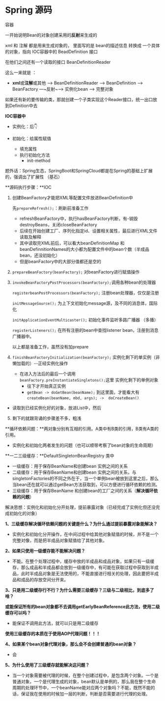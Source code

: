 # Spring 源码

容器

一开始说明Bean的对象创建采用的**反射**来生成的

xml 和 注解 都是用来生成对象的， 里面写的是 bean的描述信息 转换成 一个具体的对象，指向 IOC容器中的 BeadDefinition 接口

在他们之间还有一个读取的接口 BeanDefinitionReader 

这么一来就是 ：

- **xml**或**注解**或其他 ——> BeanDefinitionReader ——> BeanDefinition ——> BeanFactory —~反射~—> 实例化bean ——> 完整对象

如果还有新的要传输的类，那就创建一个子类实现这个Reader接口，统一出口放到Definition中去

**IOC容器中**

- 实例化：后👇

- 初始化：给属性赋值
  - 填充属性
  - 执行初始化方法
    - init-method

题外话：Spring生态，SpringBoot和SpringCloud都是在Spring的基础上扩展的，强调出了扩展性 （基石）



**源码执行步骤：**IOC

1. 创建BeanFactory才能把XML等配置文件放进BeanDefinition中

   先`prepareRefresh();`：刷新前准备工作

   - refreshBeanFactory中，执行hasBeanFactory判断，有-销毁destroyBeans，关闭closeBeanFactory
   - 后续在开始创建工厂、序列化指定id、设置相关属性，最后进行XML文件读取及解释
   - 其中读取完XML前后，可以看大beanDefinitionMap 和beanDefinnitionNames的大小都为配置文件中的bean个数（半成品bean，还没初始化）
   - 但是beanFactory中的大部分值都还是空的

2. `prepareBeanFactory(beanFactory);` 对beanFactory进行赋值操作

3. `invokeBeanFactoryPostProcessors(beanFactory);`调用各种bean的处理器

   `registerbeanPostProcessors(beanFactory);`		注册bean处理器，仅仅是注册

   `initMessageSource();`										  为上下文初始化message源，及不同的消息体，国际化

   `initApplicationEventMulticaster();`				  初始化事件监听多路广播器 （多播）

   `registerListeners();` 										 在所有注册的bean中查找listener bean，注册到消息广播器中。

   以上都是准备工作，虽然没有加prepare

4. `finishBeanFactoryInitialization(beanFactory);` 实例化剩下的单实例（非懒加载的）--正经实例化操作
   - 在进入方法后的最后一个调用`beanFactory.preInstantiateSingletons();`这里 实例化剩下的单例对象
     - 往下才开始真正实例
     - `getBean -> doGetBean(beanName);` 到这里面，才能看大有`createBean(beanName, mbd, args); ->  doCreateBean()`
  - 读取到已经实例化好的对象，放进List中，然后
   
5. 剩下的就跟背诵的步骤差不多，粗浅



**循环依赖问题：**两对象分别有互相的引用。A类中有B类的引用，B类有A类的引用。

- 实例化和初始化两者发生的问题（也可以顺带考察了bean对象的生命周期）

**一二三级缓存：**DefaultSingletonBeanRegistry 类中

- 一级缓存：用于保存BeanName和创建bean 实例之间的关系   	
- 二级缓存：用于保存BeanName和创建bean 实例之间的关系，与singletonFactories的不同之外在于，当一个单例bean被放到这里之后，那么当bean还在就可以通过getBean方法获取到，可以方便进行循环依赖的检测。
- 三级缓存：用于保存BeanName 和创建bean的工厂之间的关系（**解决循环依赖的问题**）


解决思想：实例化和初始化分开处理，提前暴露对象（已经完成了实例化但还没完成初始化的对象）

**1、三级缓存解决循环依赖问题的关键是什么？为什么通过提前暴露对象能解决？**

- 实例化和初始化分开操作，在中间过程中给其他对象赋值的时候，并不是一个完整对像，而是把半成品对象赋值给了其他对象。

**2、如果只使用一级缓存能不能解决问题？**

- 不能。在整个处理过程中，缓存中放的半成品和成品对象，如果只有一级缓存，那么成品和半成品都会放到一级缓存中，有可能在获取过程中获取到半成品，此时半成品对象是无法使用的，不能直接进行相关的处理，因此要把半成品和成品的存放空间分开来。

**3、只是用二级缓存行不行？为什么需要三级缓存？三级与二级相比，到底多了啥？**

**或能保证所有的bean对象都不去调用getEarlyBeanReference此方法，使用二级缓存可以吗？**

- 能保证不调用此方法，就可以只是用二级缓存

**使用三级缓存的本质在于使用AOP代理问题！！！**

**4、如果某个bean对象代理对象，那么会不会创建普通的bean对象？**

- 会

**5、为什么使用了三级缓存就能解决这问题？**

- 当一个对象需要被代理的时候，在整个创建过程中，是包含两个对象。一个是普通对象，一个是代理生成的对象，bean默认是单例的，那么我在整个生命周期的处理环节中，一个beanName能对应两个对象吗？不能，既然不能的话，保证我在使用的时候加一层的判断，判断是否需要进行代理的处理。

